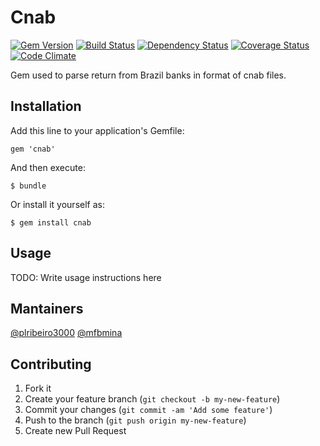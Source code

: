# Cnab

[![Gem Version](https://badge.fury.io/rb/cnab.png)](http://badge.fury.io/rb/cnab) [![Build Status](https://travis-ci.org/zertico/cnab.png)](https://travis-ci.org/zertico/cnab) [![Dependency Status](https://gemnasium.com/zertico/cnab.png)](https://gemnasium.com/zertico/cnab) [![Coverage Status](https://coveralls.io/repos/zertico/cnab/badge.png?branch=master)](https://coveralls.io/r/zertico/cnab) [![Code Climate](https://codeclimate.com/github/zertico/cnab.png)](https://codeclimate.com/github/zertico/cnab)

Gem used to parse return from Brazil banks in format of cnab files.

## Installation

Add this line to your application's Gemfile:

    gem 'cnab'

And then execute:

    $ bundle

Or install it yourself as:

    $ gem install cnab

## Usage

TODO: Write usage instructions here

## Mantainers
[@plribeiro3000](https://github.com/plribeiro3000)
[@mfbmina](https://github.com/mfbmina)

## Contributing

1. Fork it
2. Create your feature branch (`git checkout -b my-new-feature`)
3. Commit your changes (`git commit -am 'Add some feature'`)
4. Push to the branch (`git push origin my-new-feature`)
5. Create new Pull Request
